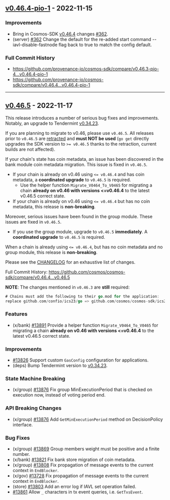 ## [v0.46.4-pio-1](https://github.com/provenance-io/cosmos-sdk/releases/tag/v0.46.4-pio-1) - 2022-11-15

### Improvements

* Bring in Cosmos-SDK [v0.46.4](https://github.com/cosmos/cosmos-sdk/releases/tag/v0.46.4) changes [#362](https://github.com/provenance-io/cosmos-sdk/pull/362).
* (server) [#362](https://github.com/provenance-io/cosmos-sdk/pull/362) Change the default for the re-added start command --iavl-disable-fastnode flag back to true to match the config default.

### Full Commit History

* https://github.com/provenance-io/cosmos-sdk/compare/v0.46.3-pio-4...v0.46.4-pio-1
* https://github.com/provenance-io/cosmos-sdk/compare/v0.46.4...v0.46.4-pio-1

---

## [v0.46.5](https://github.com/cosmos/cosmos-sdk/releases/tag/v0.46.5) - 2022-11-17

This release introduces a number of serious bug fixes and improvements. Notably, an upgrade to Tendermint [v0.34.23](https://github.com/tendermint/tendermint/releases/tag/v0.34.23).

If you are planning to migrate to v0.46, please use `v0.46.5`. All releases prior to `v0.46.5` are [retracted](https://go.dev/ref/mod#go-mod-file-retract) and **must NOT be used** (`go get` directly upgrades the SDK version to `>= v0.46.5` thanks to the retraction, current builds are not affected).

If your chain's state has coin metadata, an issue has been discovered in the bank module coin metadata migration. This issue is fixed in `v0.46.5`.

* If your chain is already on v0.46 using `<= v0.46.4` and has coin metadata, a **coordinated upgrade** to `v0.46.5` is required.
    * Use the helper function `Migrate_V0464_To_V0465` for migrating a chain **already on v0.46 with versions <=v0.46.4** to the latest v0.46.5 correct state.
* If your chain is already on v0.46 using `<= v0.46.4` but has no coin metadata, this release is **non-breaking**.

Moreover, serious issues have been found in the group module. These issues are fixed in `v0.46.5`.

* If you use the group module, upgrade to `v0.46.5` **immediately**. A **coordinated upgrade** to `v0.46.5` is required.

When a chain is already using `<= v0.46.4`, but has no coin metadata and no group module, this release is **non-breaking**.

Please see the [CHANGELOG](https://github.com/cosmos/cosmos-sdk/blob/release/v0.46.x/CHANGELOG.md) for an exhaustive list of changes.

Full Commit History: https://github.com/cosmos/cosmos-sdk/compare/v0.46.4...v0.46.5

**NOTE**: The changes mentioned in `v0.46.3` are **still** required:

```go
# Chains must add the following to their go.mod for the application:
replace github.com/confio/ics23/go => github.com/cosmos/cosmos-sdk/ics23/go v0.8.0
```

### Features

* (x/bank) [#13891](https://github.com/cosmos/cosmos-sdk/pull/13891) Provide a helper function `Migrate_V0464_To_V0465` for migrating a chain **already on v0.46 with versions <=v0.46.4** to the latest v0.46.5 correct state.

### Improvements

* [#13826](https://github.com/cosmos/cosmos-sdk/pull/13826) Support custom `GasConfig` configuration for applications.
* (deps) Bump Tendermint version to [v0.34.23](https://github.com/tendermint/tendermint/releases/tag/v0.34.23).

### State Machine Breaking

* (x/group) [#13876](https://github.com/cosmos/cosmos-sdk/pull/13876) Fix group MinExecutionPeriod that is checked on execution now, instead of voting period end.

### API Breaking Changes

* (x/group) [#13876](https://github.com/cosmos/cosmos-sdk/pull/13876) Add `GetMinExecutionPeriod` method on DecisionPolicy interface.

### Bug Fixes

* (x/group) [#13869](https://github.com/cosmos/cosmos-sdk/pull/13869) Group members weight must be positive and a finite number.
* (x/bank) [#13821](https://github.com/cosmos/cosmos-sdk/pull/13821) Fix bank store migration of coin metadata.
* (x/group) [#13808](https://github.com/cosmos/cosmos-sdk/pull/13808) Fix propagation of message events to the current context in `EndBlocker`.
* (x/gov) [#13728](https://github.com/cosmos/cosmos-sdk/pull/13728) Fix propagation of message events to the current context in `EndBlocker`.
* (store) [#13803](https://github.com/cosmos/cosmos-sdk/pull/13803) Add an error log if IAVL set operation failed.
* [#13861](https://github.com/cosmos/cosmos-sdk/pull/13861) Allow `_` characters in tx event queries, i.e. `GetTxsEvent`.

